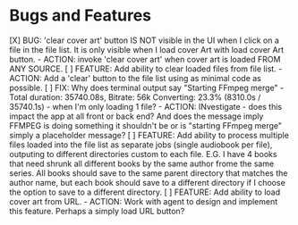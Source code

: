 # Bugs and Features
[X] BUG: 'clear cover art' button IS NOT visible in the UI when I click on a file in the file list. It is  only visible when I load cover Art with load cover Art button.
    - ACTION: invoke 'clear cover art' when cover art is loaded FROM ANY SOURCE.
[ ] FEATURE: Add ability to clear loaded files from file list.
    - ACTION: Add a 'clear' button to the file list using as minimal code as possible.
[ ] FIX: Why does terminal output say "Starting FFmpeg merge" - Total duration: 35740.08s, Bitrate: 56k
Converting: 23.3% (8310.0s / 35740.1s) - when I'm only loading 1 file?
    - ACTION: INvestigate - does this impact the app at all front or back end? And does the message imply FFMPEG is doing something it shouldn't be or is "starting FFmpeg merge" simply a placeholder message?
[ ] FEATURE: Add ability to process multiple files loaded into the file list as separate jobs (single audiobook per file), outputing to different directories custom to each file.  E.G. I have 4 books that need shrunk all different books by the same author frome the same series. All books should save to the same parent directory that matches the author name, but each book should save to a different directory if I choose the option to save to a different directory.
[ ] FEATURE: Add ability to load cover art from URL.
    - ACTION: Work with agent to design and implement this feature. Perhaps a simply load URL button?